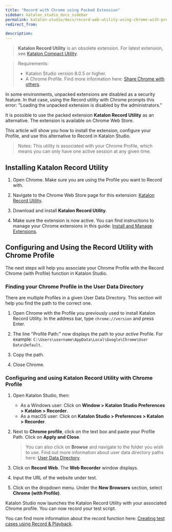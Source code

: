 ```yaml
---
title: "Record with Chrome using Packed Extension" 
sidebar: katalon_studio_docs_sidebar
permalink: katalon-studio/docs/record-web-utility-using-chrome-with-profile.html 
redirect_from:

description: 
---
```


> **Katalon Record Utility** is an obsolete extension. For latest extension, see [Katalon Compact Utility](https://docs.katalon.com/katalon-studio/docs/katalon-compact-utility.html).

> Requirements:
>
>* Katalon Studio version 8.0.5 or higher.
>* A Chrome Profile. Find more information here: [Share Chrome with others](https://support.google.com/chrome/answer/2364824/share-chrome-with-others-computer).

In some environments, unpacked extensions are disabled as a security feature. In that case, using the Record utility with Chrome prompts this error: "Loading the unpacked extension is disabled by the administrators."

It is possible to use the packed extension **Katalon Record Utility** as an alternative. The extension is available on Chrome Web Store.

This article will show you how to install the extension, configure your Profile, and use this alternative to Record in Katalon Studio.

> Notes: This utility is associated with your Chrome Profile, which means you can only have one active session at any given time.

## Installing Katalon Record Utility

1. Open Chrome. Make sure you are using the Profile you want to Record with.

2. Navigate to the Chrome Web Store page for this extension: [Katalon Record Utility](https://chrome.google.com/webstore/detail/katalon-record-utility/nhjadcbdhpaglfenolfcepmoeifeaijd).

3. Download and install **Katalon Record Utility**.

4. Make sure the extension is now active. You can find instructions to manage your Chrome extensions in this guide: [Install and Manage Extensions](https://support.google.com/chrome_webstore/answer/2664769).

## Configuring and Using the Record Utility with Chrome Profile

The next steps will help you associate your Chrome Profile with the Record Chrome (with Profile) function in Katalon Studio.

### Finding your Chrome Profile in the User Data Directory

There are multiple Profiles in a given User Data Directory. This section will help you find the path to the correct one.

1. Open Chrome with the Profile you previously used to install Katalon Record Utility. In the address bar, type `chrome://version` and press Enter.

2. The line "Profile Path:" now displays the path to your *active* Profile. For example: `C:\Users\username\AppData\Local\Google\Chrome\User Data\Default`.
3. Copy the path.

4. Close Chrome.

### Configuring and using Katalon Record Utility with Chrome Profile

1. Open Katalon Studio, then:

   * As a Windows user: Click on **Window > Katalon Studio Preferences > Katalon > Recorder**.
   * As a macOS user: Click on **Katalon Studio > Preferences > Katalon > Recorder**.

2. Next to **Chrome profile**, click on the text box and paste your Profile Path. Click on **Apply and Close**.

   >You can also click on **Browse** and navigate to the folder you wish to use. Find out more information about user data directory paths here: [User Data Directory](https://chromium.googlesource.com/chromium/src/+/HEAD/docs/user_data_dir.md#Introduction).

3. Click on **Record Web**. The **Web Recorder** window displays.

4. Input the URL of the website under test.

5. Click on the dropdown menu. Under the **New Browsers** section, select **Chrome (with Profile)**.

Katalon Studio now launches the Katalon Record Utility with your associated Chrome profile. You can now record your test script.

You can find more information about the record function here: [Creating test cases using Record & Playback](https://docs.katalon.com/katalon-studio/docs/create_test_case_using_record_playback.html).
